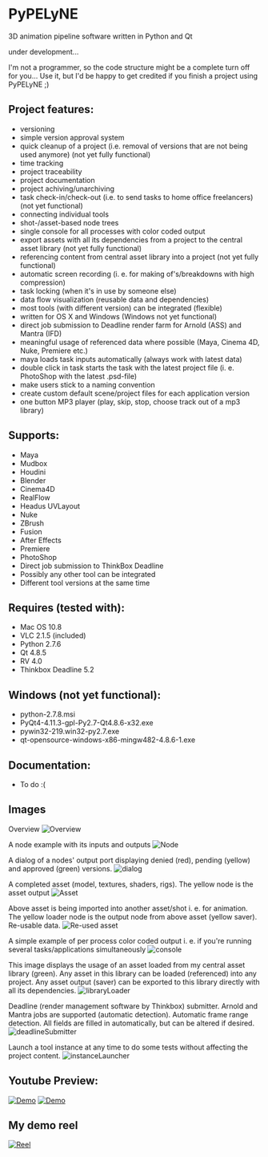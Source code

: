 # PyPELyNE

3D animation pipeline software written in Python and Qt

under development...

I'm not a programmer, so the code structure might be a complete turn off for you...
Use it, but I'd be happy to get credited if you finish a project using PyPELyNE ;)

## Project features:
- versioning
- simple version approval system
- quick cleanup of a project (i.e. removal of versions that are not being used anymore) (not yet fully functional)
- time tracking
- project traceability
- project documentation
- project achiving/unarchiving
- task check-in/check-out (i.e. to send tasks to home office freelancers) (not yet functional)
- connecting individual tools
- shot-/asset-based node trees
- single console for all processes with color coded output
- export assets with all its dependencies from a project to the central asset library (not yet fully functional)
- referencing content from central asset library into a project (not yet fully functional)
- automatic screen recording (i. e. for making of's/breakdowns with high compression)
- task locking (when it's in use by someone else)
- data flow visualization (reusable data and dependencies)
- most tools (with different version) can be integrated (flexible)
- written for OS X and Windows (Windows not yet functional)
- direct job submission to Deadline render farm for Arnold (ASS) and Mantra (IFD)
- meaningful usage of referenced data where possible (Maya, Cinema 4D, Nuke, Premiere etc.)
- maya loads task inputs automatically (always work with latest data)
- double click in task starts the task with the latest project file (i. e. PhotoShop with the latest .psd-file)
- make users stick to a naming convention
- create custom default scene/project files for each application version
- one button MP3 player (play, skip, stop, choose track out of a mp3 library)

## Supports:
- Maya
- Mudbox
- Houdini
- Blender
- Cinema4D
- RealFlow
- Headus UVLayout
- Nuke
- ZBrush
- Fusion
- After Effects
- Premiere
- PhotoShop
- Direct job submission to ThinkBox Deadline
- Possibly any other tool can be integrated
- Different tool versions at the same time

## Requires (tested with):
- Mac OS 10.8
- VLC 2.1.5 (included)
- Python 2.7.6
- Qt 4.8.5
- RV 4.0
- Thinkbox Deadline 5.2

## Windows (not yet functional):
- python-2.7.8.msi
- PyQt4-4.11.3-gpl-Py2.7-Qt4.8.6-x32.exe
- pywin32-219.win32-py2.7.exe
- qt-opensource-windows-x86-mingw482-4.8.6-1.exe

## Documentation:
- To do :(

## Images
Overview
![Overview](/gitImg/overview.png)

A node example with its inputs and outputs
![Node](/gitImg/node.png)

A dialog of a nodes' output port displaying denied (red), pending (yellow) and approved (green) versions.
![dialog](/gitImg/dialog.png)

A completed asset (model, textures, shaders, rigs).
The yellow node is the asset output
![Asset](/gitImg/asset.png)

Above asset is being imported into another asset/shot i. e. for animation.
The yellow loader node is the output node from above asset (yellow saver).
Re-usable data.
![Re-used asset](/gitImg/reusedAsset.png)

A simple example of per process color coded output
i. e. if you're running several tasks/applications simultaneously
![console](/gitImg/console.png)

This image displays the usage of an asset loaded from my central asset library (green). 
Any asset in this library can be loaded (referenced) into any project. Any asset output (saver)
can be exported to this library directly with all its dependencies.
![libraryLoader](/gitImg/library.png)

Deadline (render management software by Thinkbox) submitter.
Arnold and Mantra jobs are supported (automatic detection).
Automatic frame range detection.
All fields are filled in automatically, but can be altered if desired.
![deadlineSubmitter](/gitImg/deadlineSubmitter.png)

Launch a tool instance at any time to do some tests without affecting the project content.
![instanceLauncher](/gitImg/instanceLauncher.png)

## Youtube Preview:
[![Demo](/gitImg/demo.png)](https://www.youtube.com/watch?v=E1eQKEq-fcQ)
[![Demo](http://img.youtube.com/vi/E1eQKEq-fcQ/0.jpg)](http://www.youtube.com/watch?v=E1eQKEq-fcQ)

## My demo reel
[![Reel](/gitImg/reel.png)](https://www.dropbox.com/s/lrhukj3f9l35c7a/MussatoMichael_DemoReel.mov?dl=0)